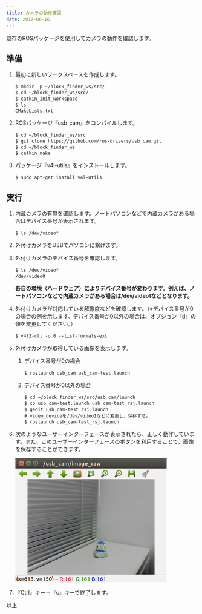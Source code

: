 ```yaml
---
title: カメラの動作確認
date: 2017-06-16
---
```


既存のROSパッケージを使用してカメラの動作を確認します。

## 準備

1. 最初に新しいワークスペースを作成します。

   ```shell
   $ mkdir -p ~/block_finder_ws/src/
   $ cd ~/block_finder_ws/src/
   $ catkin_init_workspace
   $ ls
   CMakeLists.txt
   ```

1. ROSパッケージ『usb_cam』をコンパイルします。

   ```shell
   $ cd ~/block_finder_ws/src
   $ git clone https://github.com/ros-drivers/usb_cam.git
   $ cd ~/block_finder_ws
   $ catkin_make
   ```

1. パッケージ『v4l-utils』をインストールします。

   ```shell
   $ sudo apt-get install v4l-utils
   ```

## 実行

1. 内蔵カメラの有無を確認します。ノートパソコンなどで内蔵カメラがある場合はデバイス番号が表示されます。

   ```shell
   $ ls /dev/video*
   ```

1. 外付けカメラをUSBでパソコンに繋げます。

1. 外付けカメラのデバイス番号を確認します。

   ```shell
   $ ls /dev/video*
   /dev/video0
   ```

   __各自の環境（ハードウェア）によりデバイス番号が変わります。例えば、ノートパソコンなどで内蔵カメラがある場合は/dev/video1などとなります。__

1. 外付けカメラが対応している解像度などを確認します。（※デバイス番号が0の場合の例を示します。デバイス番号が0以外の場合は、オプション『d』の値を変更してください。）

   ```shell
   $ v4l2-ctl -d 0 --list-formats-ext
   ```

1. 外付けカメラが取得している画像を表示します。

   1. デバイス番号が0の場合

      ```shell
      $ roslaunch usb_cam usb_cam-test.launch
      ```

   1. デバイス番号が0以外の場合

      ```shell
      $ cd ~/block_finder_ws/src/usb_cam/launch
      $ cp usb_cam-test.launch usb_cam-test_rsj.launch
      $ gedit usb_cam-test_rsj.launch
      # video_deviceを/dev/video1などに変更し、保存する。
      $ roslaunch usb_cam-test_rsj.launch
      ```

1. 次のようなユーザーインターフェースが表示されたら、正しく動作しています。また、このユーザーインターフェースのボタンを利用することで、画像を保存することができます。

   ![usb_cam](images/usb_cam.png)

1. 『Ctrl』キー＋『c』キーで終了します。

以上




